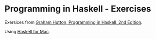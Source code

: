 # Programming in Haskell - Exercises

Exersices from [Graham Hutton, Programming in Haskell, 2nd Edition](http://www.cs.nott.ac.uk/~pszgmh/pih.html).

Using [Haskell for Mac](http://haskellformac.com/).
